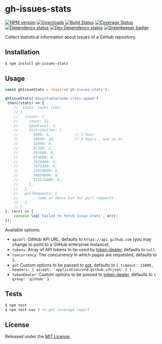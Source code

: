 # gh-issues-stats

[![NPM version][npm-image]][npm-url] [![Downloads][downloads-image]][npm-url] [![Build Status][travis-image]][travis-url] [![Coverage Status][codecov-image]][codecov-url] [![Dependency status][david-dm-image]][david-dm-url] [![Dev Dependency status][david-dm-dev-image]][david-dm-dev-url] [![Greenkeeper badge][greenkeeper-image]][greenkeeper-url]

[npm-url]:https://npmjs.org/package/gh-issues-stats
[downloads-image]:https://img.shields.io/npm/dm/gh-issues-stats.svg
[npm-image]:https://img.shields.io/npm/v/gh-issues-stats.svg
[travis-url]:https://travis-ci.org/moxystudio/node-gh-issues-stats
[travis-image]:http://img.shields.io/travis/moxystudio/node-gh-issues-stats/master.svg
[codecov-url]:https://codecov.io/gh/moxystudio/node-gh-issues-stats
[codecov-image]:https://img.shields.io/codecov/c/github/moxystudio/node-gh-issues-stats/master.svg
[david-dm-url]:https://david-dm.org/moxystudio/node-gh-issues-stats
[david-dm-image]:https://img.shields.io/david/moxystudio/node-gh-issues-stats.svg
[david-dm-dev-url]:https://david-dm.org/moxystudio/node-gh-issues-stats?type=dev
[david-dm-dev-image]:https://img.shields.io/david/dev/moxystudio/node-gh-issues-stats.svg
[greenkeeper-image]:https://badges.greenkeeper.io/moxystudio/node-gh-issues-stats.svg
[greenkeeper-url]:https://greenkeeper.io/

Collect statistical information about issues of a GitHub repository.


## Installation

```sh
$ npm install gh-issues-stats
```


## Usage

```js
const ghIssueStats = require('gh-issues-stats');

ghIssueStats('moxystudio/node-cross-spawn')
.then((stats) => {
    // `stats` looks like:
    // {
    //   issues: {
    //     count: 32,
    //     openCount: 2,
    //     distribution: {
    //       3600: 4,           // 1 hour
    //       10800: 20,         // 3 hours.. and so on
    //       32400: 6,
    //       97200: 2,
    //       291600: 0,
    //       874800: 0,
    //       2624400: 0,
    //       7873200: 0,
    //       23619600: 0,
    //       70858800: 0,
    //       212576400: 0,
    //     },
    //   },
    //   pullRequests: {
    //      .. same as above but for pull requests
    //   },
    // }
}, (err) => {
    console.log('Failed to fetch issue stats', err);
});
```

Available options:

- `apiUrl`: GitHub API URL, defaults to `https://api.github.com` (you may change to point to a GitHub enterprise instance).
- `tokens`: Array of API tokens to be used by [token-dealer](https://github.com/moxystudio/node-token-dealer), defaults to `null`.
- `concurrency`: The concurrency in which pages are requested, defaults to `5`.
- `got` Custom options to be passed to [got](https://github.com/sindresorhus/got), defaults to `{ timeout: 15000, headers: { accept: 'application/vnd.github.v3+json' } }`
- `tokenDealer`: Custom options to be passed to [token-dealer](https://github.com/moxystudio/node-token-dealer), defaults to `{ group: 'github' }`


## Tests

```sh
$ npm test
$ npm test-cov # to get coverage report
```


## License

Released under the [MIT License](http://www.opensource.org/licenses/mit-license.php).
